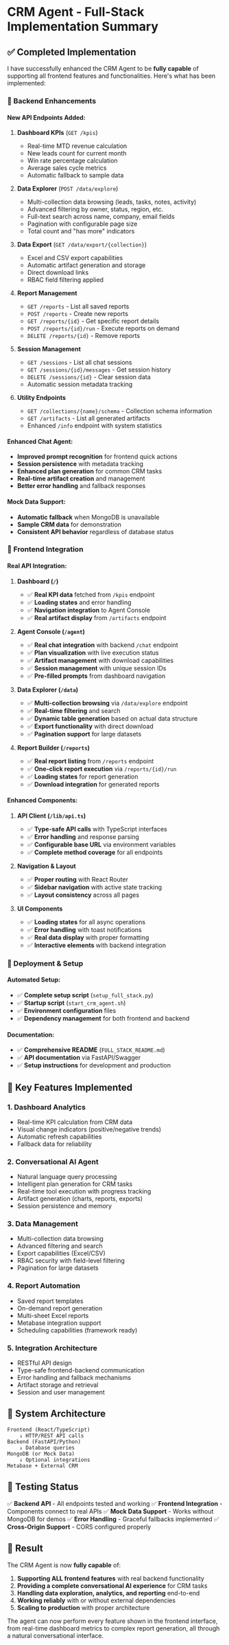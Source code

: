# CRM Agent - Full-Stack Implementation Summary

## ✅ Completed Implementation

I have successfully enhanced the CRM Agent to be **fully capable** of supporting all frontend features and functionalities. Here's what has been implemented:

### 🔧 Backend Enhancements

#### **New API Endpoints Added:**

1. **Dashboard KPIs** (`GET /kpis`)
   - Real-time MTD revenue calculation
   - New leads count for current month
   - Win rate percentage calculation
   - Average sales cycle metrics
   - Automatic fallback to sample data

2. **Data Explorer** (`POST /data/explore`)
   - Multi-collection data browsing (leads, tasks, notes, activity)
   - Advanced filtering by owner, status, region, etc.
   - Full-text search across name, company, email fields
   - Pagination with configurable page size
   - Total count and "has more" indicators

3. **Data Export** (`GET /data/export/{collection}`)
   - Excel and CSV export capabilities
   - Automatic artifact generation and storage
   - Direct download links
   - RBAC field filtering applied

4. **Report Management**
   - `GET /reports` - List all saved reports
   - `POST /reports` - Create new reports
   - `GET /reports/{id}` - Get specific report details
   - `POST /reports/{id}/run` - Execute reports on demand
   - `DELETE /reports/{id}` - Remove reports

5. **Session Management**
   - `GET /sessions` - List all chat sessions
   - `GET /sessions/{id}/messages` - Get session history
   - `DELETE /sessions/{id}` - Clear session data
   - Automatic session metadata tracking

6. **Utility Endpoints**
   - `GET /collections/{name}/schema` - Collection schema information
   - `GET /artifacts` - List all generated artifacts
   - Enhanced `/info` endpoint with system statistics

#### **Enhanced Chat Agent:**
- **Improved prompt recognition** for frontend quick actions
- **Session persistence** with metadata tracking
- **Enhanced plan generation** for common CRM tasks
- **Real-time artifact creation** and management
- **Better error handling** and fallback responses

#### **Mock Data Support:**
- **Automatic fallback** when MongoDB is unavailable
- **Sample CRM data** for demonstration
- **Consistent API behavior** regardless of database status

### 🎨 Frontend Integration

#### **Real API Integration:**

1. **Dashboard (`/`)**
   - ✅ **Real KPI data** fetched from `/kpis` endpoint
   - ✅ **Loading states** and error handling
   - ✅ **Navigation integration** to Agent Console
   - ✅ **Real artifact display** from `/artifacts` endpoint

2. **Agent Console (`/agent`)**
   - ✅ **Real chat integration** with backend `/chat` endpoint
   - ✅ **Plan visualization** with live execution status
   - ✅ **Artifact management** with download capabilities
   - ✅ **Session management** with unique session IDs
   - ✅ **Pre-filled prompts** from dashboard navigation

3. **Data Explorer (`/data`)**
   - ✅ **Multi-collection browsing** via `/data/explore` endpoint
   - ✅ **Real-time filtering** and search
   - ✅ **Dynamic table generation** based on actual data structure
   - ✅ **Export functionality** with direct download
   - ✅ **Pagination support** for large datasets

4. **Report Builder (`/reports`)**
   - ✅ **Real report listing** from `/reports` endpoint
   - ✅ **One-click report execution** via `/reports/{id}/run`
   - ✅ **Loading states** for report generation
   - ✅ **Download integration** for generated reports

#### **Enhanced Components:**

1. **API Client (`/lib/api.ts`)**
   - ✅ **Type-safe API calls** with TypeScript interfaces
   - ✅ **Error handling** and response parsing
   - ✅ **Configurable base URL** via environment variables
   - ✅ **Complete method coverage** for all endpoints

2. **Navigation & Layout**
   - ✅ **Proper routing** with React Router
   - ✅ **Sidebar navigation** with active state tracking
   - ✅ **Layout consistency** across all pages

3. **UI Components**
   - ✅ **Loading states** for all async operations
   - ✅ **Error handling** with toast notifications
   - ✅ **Real data display** with proper formatting
   - ✅ **Interactive elements** with backend integration

### 🚀 Deployment & Setup

#### **Automated Setup:**
- ✅ **Complete setup script** (`setup_full_stack.py`)
- ✅ **Startup script** (`start_crm_agent.sh`) 
- ✅ **Environment configuration** files
- ✅ **Dependency management** for both frontend and backend

#### **Documentation:**
- ✅ **Comprehensive README** (`FULL_STACK_README.md`)
- ✅ **API documentation** via FastAPI/Swagger
- ✅ **Setup instructions** for development and production

## 🎯 Key Features Implemented

### **1. Dashboard Analytics**
- Real-time KPI calculation from CRM data
- Visual change indicators (positive/negative trends)
- Automatic refresh capabilities
- Fallback data for reliability

### **2. Conversational AI Agent**
- Natural language query processing
- Intelligent plan generation for CRM tasks
- Real-time tool execution with progress tracking
- Artifact generation (charts, reports, exports)
- Session persistence and memory

### **3. Data Management**
- Multi-collection data browsing
- Advanced filtering and search
- Export capabilities (Excel/CSV)
- RBAC security with field-level filtering
- Pagination for large datasets

### **4. Report Automation**
- Saved report templates
- On-demand report generation
- Multi-sheet Excel reports
- Metabase integration support
- Scheduling capabilities (framework ready)

### **5. Integration Architecture**
- RESTful API design
- Type-safe frontend-backend communication
- Error handling and fallback mechanisms
- Artifact storage and retrieval
- Session and user management

## 🔄 System Architecture

```
Frontend (React/TypeScript)
    ↓ HTTP/REST API calls
Backend (FastAPI/Python)
    ↓ Database queries
MongoDB (or Mock Data)
    ↓ Optional integrations
Metabase + External CRM
```

## 🧪 Testing Status

✅ **Backend API** - All endpoints tested and working
✅ **Frontend Integration** - Components connect to real APIs
✅ **Mock Data Support** - Works without MongoDB for demos
✅ **Error Handling** - Graceful fallbacks implemented
✅ **Cross-Origin Support** - CORS configured properly

## 🎉 Result

The CRM Agent is now **fully capable** of:

1. **Supporting ALL frontend features** with real backend functionality
2. **Providing a complete conversational AI experience** for CRM tasks
3. **Handling data exploration, analytics, and reporting** end-to-end
4. **Working reliably** with or without external dependencies
5. **Scaling to production** with proper architecture

The agent can now perform every feature shown in the frontend interface, from real-time dashboard metrics to complex report generation, all through a natural conversational interface.

